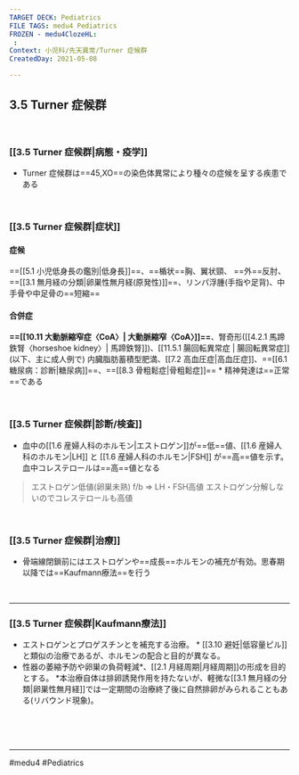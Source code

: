 ```yaml
---
TARGET DECK: Pediatrics
FILE TAGS: medu4 Pediatrics
FROZEN - medu4ClozeHL:
 : 
Context: 小児科/先天異常/Turner 症候群
CreatedDay: 2021-05-08

---
```


## 3.5 Turner 症候群

<br>

### [[3.5 Turner 症候群|病態・疫学]]
* Turner 症候群は==45,XO==の染色体異常により種々の症候を呈する疾患である
<!--ID: 1620466125562-->


<br>

### [[3.5 Turner 症候群|症状]]
#### 症候
==[[5.1 小児低身長の鑑別|低身長]]==、==楯状==胸、翼状頸、 ==外==反肘、==[[3.1 無月経の分類|卵巣性無月経(原発性)]]==、リンパ浮腫(手指や足背)、中手骨や中足骨の==短縮==
#### 合併症
**==[[10.11 大動脈縮窄症〈CoA〉| 大動脈縮窄〈CoA〉]]==**、腎奇形([[4.2.1 馬蹄鉄腎〈horseshoe kidney〉| 馬蹄鉄腎]])、[[11.5.1 腸回転異常症 | 腸回転異常症]]
(以下、主に成人例で)
内臓脂肪蓄積型肥満、[[7.2 高血圧症|高血圧症]]、==[[6.1 糖尿病：診断|糖尿病]]==、==[[8.3 骨粗鬆症|骨粗鬆症]]==
\* 精神発達は==正常==である
<!--ID: 1659671360306-->




<br>

### [[3.5 Turner 症候群|診断/検査]]
* 血中の[[1.6 産婦人科のホルモン|エストロゲン]]が==低==値、[[1.6 産婦人科のホルモン|LH]] と [[1.6 産婦人科のホルモン|FSH]] が==高==値を示す。血中コレステロールは==高==値となる
<!--ID: 1620466125572-->

>エストロゲン低値(卵巣未熟)
>f/b => LH・FSH高値
>エストロゲン分解しないのでコレステロールも高値


<br>

### [[3.5 Turner 症候群|治療]]
* 骨端線閉鎖前にはエストロゲンや==成長==ホルモンの補充が有効。思春期以降では==Kaufmann療法==を行う
<!--ID: 1620466125578-->


<br>

---

### [[3.5 Turner 症候群|Kaufmann療法]]
* エストロゲンとプロゲスチンとを補充する治療。 
\* [[3.10 避妊|低容量ピル]]と類似の治療であるが、ホルモンの配合と目的が異なる。
* 性器の萎縮予防や卵巣の負荷軽減*、[[2.1 月経周期|月経周期]]の形成を目的とする。 
\*本治療自体は排卵誘発作用を持たないが、軽微な[[3.1 無月経の分類|卵巣性無月経]]では一定期間の治療終了後に自然排卵がみられることもある(リバウンド現象)。
 

<br><br><br>

---
#medu4 #Pediatrics

